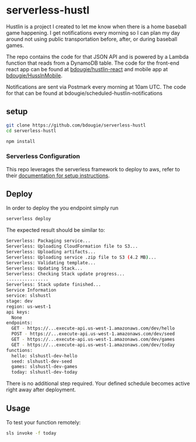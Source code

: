 # serverless-hustl

Hustlin is a project I created to let me know when there is a home baseball game happening. I get notifications every morning so I can plan my day around not using public transportation before, after, or during baseball games.

The repo contains the code for that JSON API and is powered by a Lambda function that reads from a DynamoDB table. The code for the front-end react app can be found at [bdougie/hustlin-react](https://github.com/bdougie/hustlin-react) and mobile app at [bdougie/HusslnMobile](https://github.com/bdougie/HusslnMobile). 

Notifications are sent via Postmark every morning at 10am UTC. The code for that can be found at bdougie/scheduled-hustlin-notifications


## setup
```sh
git clone https://github.com/bdougie/serverless-hustl
cd serverless-hustl

npm install
```
### Serverless Configuration

This repo leverages the serverless framework to deploy to aws, refer to their [documentation for setup instructions](https://serverless.com/framework/docs/providers/aws/guide/quick-start/).

## Deploy

In order to deploy the you endpoint simply run

```bash
serverless deploy
```

The expected result should be similar to:

```bash
Serverless: Packaging service...
Serverless: Uploading CloudFormation file to S3...
Serverless: Uploading artifacts...
Serverless: Uploading service .zip file to S3 (4.2 MB)...
Serverless: Validating template...
Serverless: Updating Stack...
Serverless: Checking Stack update progress...
................
Serverless: Stack update finished...
Service Information
service: slshustl
stage: dev
region: us-west-1
api keys:
  None
endpoints:
  GET - https://...execute-api.us-west-1.amazonaws.com/dev/hello
  POST - https://...execute-api.us-west-1.amazonaws.com/dev/seed
  GET - https://...execute-api.us-west-1.amazonaws.com/dev/games
  GET - https://...execute-api.us-west-1.amazonaws.com/dev/today
functions:
  hello: slshustl-dev-hello
  seed: slshustl-dev-seed
  games: slshustl-dev-games
  today: slshustl-dev-today
```

There is no additional step required. Your defined schedule becomes active right away after deployment.

## Usage

To test your function remotely:

```bash
sls invoke -f today  
```
